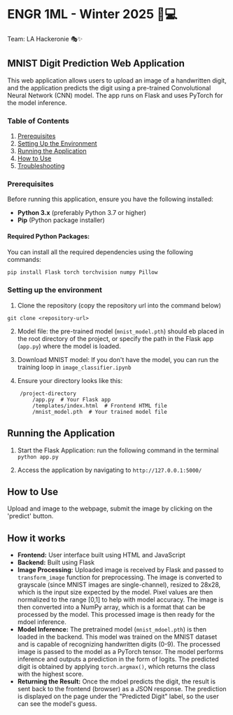 # ENGR 1ML - Winter 2025 🧠💻  
Team: LA Hackeronie 🎭✨  

## MNIST Digit Prediction Web Application

This web application allows users to upload an image of a handwritten digit, and the application predicts the digit using a pre-trained Convolutional Neural Network (CNN) model. The app runs on Flask and uses PyTorch for the model inference.

### Table of Contents
1. [Prerequisites](#prerequisites)
2. [Setting Up the Environment](#setting-up-the-environment)
3. [Running the Application](#running-the-application)
4. [How to Use](#how-to-use)
5. [Troubleshooting](#troubleshooting)

### Prerequisites

Before running this application, ensure you have the following installed:

- **Python 3.x** (preferably Python 3.7 or higher)
- **Pip** (Python package installer)

#### Required Python Packages:
You can install all the required dependencies using the following commands:
```bash
pip install Flask torch torchvision numpy Pillow
```

### Setting up the environment
1. Clone the repository (copy the repository url into the command below)

```git clone <repository-url>```

2. Model file: the pre-trained model (`mnist_model.pth`) should eb placed in the root directory of the project, or specify the path in the Flask app (`app.py`) where the model is loaded. 

3. Download MNIST model: If you don't have the model, you can run the training loop in `image_classifier.ipynb`

4. Ensure your directory looks like this:
```
    /project-directory
        /app.py  # Your Flask app
        /templates/index.html  # Frontend HTML file
        /mnist_model.pth  # Your trained model file

```

## Running the Application
1. Start the Flask Application: run the following command in the terminal
`python app.py`

2. Access the application by navigating to `http://127.0.0.1:5000/`

## How to Use
Upload and image to the webpage, submit the image by clicking on the 'predict' button. 

## How it works
- **Frontend:** User interface built using HTML and JavaScript
- **Backend:** Built using Flask
- **Image Processing:** Uploaded image is received by Flask and passed to `transform_image` function for preprocessing. The image is converted to grayscale (since MNIST images are single-channel), resized to 28x28, which is the input size expected by the model. Pixel values are then normalized to the range [0,1] to help with model accuracy. The image is then converted into a NumPy array, which is a format that can be processed by the model. This processed image is then ready for the mdoel inference.
- **Model Inference:** The pretrained model (`mnist_mdoel.pth`) is then loaded in the backend. This model was trained on the MNIST dataset and is capable of recognizing handwritten digits (0-9). The processed image is passed to the model as a PyTorch tensor. The model performs inference and outputs a prediction in the form of logits. The predicted digit is obtained by applying `torch.argmax()`, which returns the class with the highest score. 
- **Returning the Result:** Once the mdoel predicts the digit, the result is sent back to the frontend (browser) as a JSON response. The prediction is displayed on the page under the "Predicted Digit" label, so the user can see the model's guess. 
